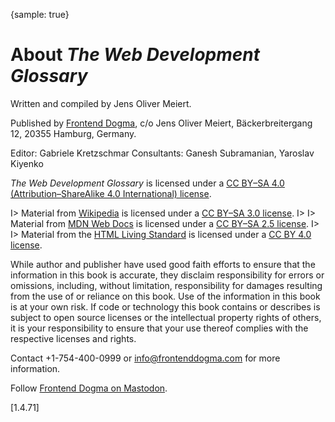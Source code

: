 {sample: true}
# About _The Web Development Glossary_

Written and compiled by Jens Oliver Meiert.

Published by [Frontend Dogma](https://frontenddogma.com/), c/o Jens Oliver Meiert, Bäckerbreitergang 12, 20355 Hamburg, Germany.

Editor: Gabriele Kretzschmar
Consultants: Ganesh Subramanian, Yaroslav Kiyenko

_The Web Development Glossary_ is licensed under a [CC BY–SA 4.0 (Attribution–ShareAlike 4.0 International) license](https://creativecommons.org/licenses/by-sa/4.0/).

I> Material from [Wikipedia](https://en.wikipedia.org/wiki/Main_Page) is licensed under a [CC BY–SA 3.0 license](https://creativecommons.org/licenses/by-sa/3.0/).
I>
I> Material from [MDN Web Docs](https://developer.mozilla.org/) is licensed under a [CC BY–SA 2.5 license](https://creativecommons.org/licenses/by-sa/2.5/).
I>
I> Material from the [HTML Living Standard](https://html.spec.whatwg.org/) is licensed under a [CC BY 4.0 license](https://creativecommons.org/licenses/by/4.0/).

While author and publisher have used good faith efforts to ensure that the information in this book is accurate, they disclaim responsibility for errors or omissions, including, without limitation, responsibility for damages resulting from the use of or reliance on this book. Use of the information in this book is at your own risk. If code or technology this book contains or describes is subject to open source licenses or the intellectual property rights of others, it is your responsibility to ensure that your use thereof complies with the respective licenses and rights.

Contact +1-754-400-0999 or info@frontenddogma.com for more information.

Follow [Frontend Dogma on Mastodon](https://mas.to/@frontenddogma).

[1.4.71]
